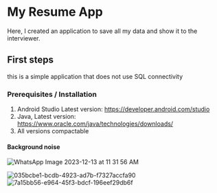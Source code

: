 # My Resume App

Here, I created an application to save all my data and show it to the interviewer.

## First steps

this is a simple application that does not use SQL connectivity

### Prerequisites / Installation

1) Android Studio Latest version: https://developer.android.com/studio
2) Java, Latest version: https://www.oracle.com/java/technologies/downloads/
3) All versions compactable

#### Background noise




![WhatsApp Image 2023-12-13 at 11 31 56 AM](https://github.com/FaisalRazaKhan/MyResumeApp/assets/40921468/5eb1d9f6-efd6-4511-8fed-5d94b8316a27)


![035bcbe1-bcdb-4923-ad7b-f7327accfa90](https://github.com/FaisalRazaKhan/MyResumeApp/assets/40921468/377eda50-cfee-4d98-a718-c3116b43923a)
![7a15bb56-e964-45f3-bdcf-196eef29db6f](https://github.com/FaisalRazaKhan/MyResumeApp/assets/40921468/20d9a84d-f4cb-42cf-9fe4-d980e412f8ea)
